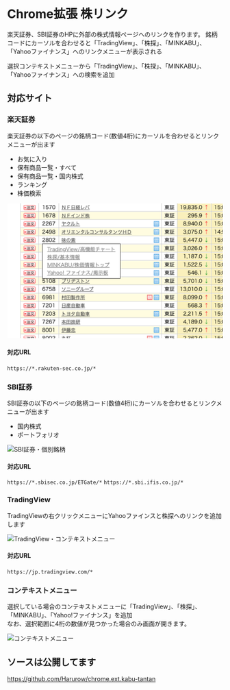 # Chrome拡張 株リンク

楽天証券、SBI証券のHPに外部の株式情報ページへのリンクを作ります。
銘柄コードにカーソルを合わせると「TradingView」、「株探」、「MINKABU」、「Yahooファイナンス」へのリンクメニューが表示される

選択コンテキストメニューから「TradingView」、「株探」、「MINKABU」、「Yahooファイナンス」への検索を追加

## 対応サイト

### 楽天証券

楽天証券の以下のページの銘柄コード(数値4桁)にカーソルを合わせるとリンクメニューが出ます

* お気に入り
* 保有商品一覧・すべて
* 保有商品一覧・国内株式
* ランキング
* 株価検索

![](https://github.com/Harurow/chrome.ext.kabu-tantan/blob/main/etc/screen-1.png?raw=true "楽天証券・お気に入り銘柄")

#### 対応URL

```https://*.rakuten-sec.co.jp/*```

### SBI証券

SBI証券の以下のページの銘柄コード(数値4桁)にカーソルを合わせるとリンクメニューが出ます

* 国内株式
* ポートフォリオ

![](https://github.com/Harurow/chrome.ext.kabu-tantan/blob/main/etc/screen-3.png?raw=true "SBI証券・個別銘柄")

#### 対応URL

```https://*.sbisec.co.jp/ETGate/*```
```https://*.sbi.ifis.co.jp/*```

### TradingView

TradingViewの右クリックメニューにYahooファインスと株探へのリンクを追加します

![](https://github.com/Harurow/chrome.ext.kabu-tantan/blob/main/etc/screen-4.png?raw=true "TradingView・コンテキストメニュー")

#### 対応URL

```https://jp.tradingview.com/*```


### コンテキストメニュー

選択している場合のコンテキストメニューに「TradingView」、「株探」、「MINKABU」、「Yahoo!ファイナンス」を追加  
なお、選択範囲に4桁の数値が見つかった場合のみ画面が開きます。

![](https://github.com/Harurow/chrome.ext.kabu-tantan/blob/main/etc/screen-5.png?raw=true "コンテキストメニュー")


## ソースは公開してます

https://github.com/Harurow/chrome.ext.kabu-tantan
